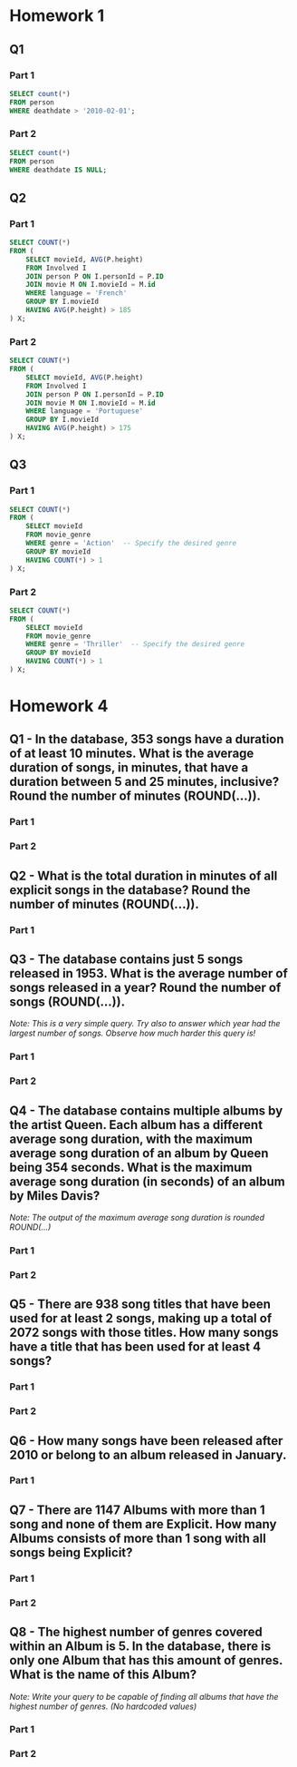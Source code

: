 # Homework 1
## Q1
### Part 1
```sql
SELECT count(*)
FROM person
WHERE deathdate > '2010-02-01';
```
### Part 2
```sql
SELECT count(*)
FROM person
WHERE deathdate IS NULL;
```

## Q2
### Part 1
```sql
SELECT COUNT(*) 
FROM (
    SELECT movieId, AVG(P.height) 
    FROM Involved I
    JOIN person P ON I.personId = P.ID
    JOIN movie M ON I.movieId = M.id
    WHERE language = 'French' 
    GROUP BY I.movieId
    HAVING AVG(P.height) > 185
) X;
```

### Part 2
```sql
SELECT COUNT(*) 
FROM (
    SELECT movieId, AVG(P.height) 
    FROM Involved I
    JOIN person P ON I.personId = P.ID
    JOIN movie M ON I.movieId = M.id
    WHERE language = 'Portuguese' 
    GROUP BY I.movieId
    HAVING AVG(P.height) > 175
) X;
```

## Q3
### Part 1
```sql
SELECT COUNT(*)
FROM (
    SELECT movieId
    FROM movie_genre
    WHERE genre = 'Action'  -- Specify the desired genre
    GROUP BY movieId
    HAVING COUNT(*) > 1
) X;
```

### Part 2
```sql
SELECT COUNT(*)
FROM (
    SELECT movieId
    FROM movie_genre
    WHERE genre = 'Thriller'  -- Specify the desired genre
    GROUP BY movieId
    HAVING COUNT(*) > 1
) X;
```

# Homework 4

## Q1 - In the database, 353 songs have a duration of at least 10 minutes. What is the average duration of songs, in minutes, that have a duration between 5 and 25 minutes, inclusive? Round the number of minutes (ROUND(...)).

### Part 1


### Part 2


## Q2 - What is the total duration in minutes of all explicit songs in the database? Round the number of minutes (ROUND(...)).

### Part 1


## Q3 - The database contains just 5 songs released in 1953. What is the average number of songs released in a year? Round the number of songs (ROUND(...)).

*Note: This is a very simple query. Try also to answer which year had the largest number of songs. Observe how much harder this query is!*

### Part 1


### Part 2


## Q4 - The database contains multiple albums by the artist Queen. Each album has a different average song duration, with the maximum average song duration of an album by Queen being 354 seconds. What is the maximum average song duration (in seconds) of an album by Miles Davis?

*Note: The output of the maximum average song duration is rounded ROUND(...)*

### Part 1


### Part 2


## Q5 - There are 938 song titles that have been used for at least 2 songs, making up a total of 2072 songs with those titles. How many songs have a title that has been used for at least 4 songs?

### Part 1


### Part 2


## Q6 - How many songs have been released after 2010 or belong to an album released in January.

### Part 1


## Q7 - There are 1147 Albums with more than 1 song and none of them are Explicit. How many Albums consists of more than 1 song with all songs being Explicit?

### Part 1


### Part 2


## Q8 - The highest number of genres covered within an Album is 5. In the database, there is only one Album that has this amount of genres. What is the name of this Album?

*Note: Write your query to be capable of finding all albums that have the highest number of genres. (No hardcoded values)*

### Part 1


### Part 2